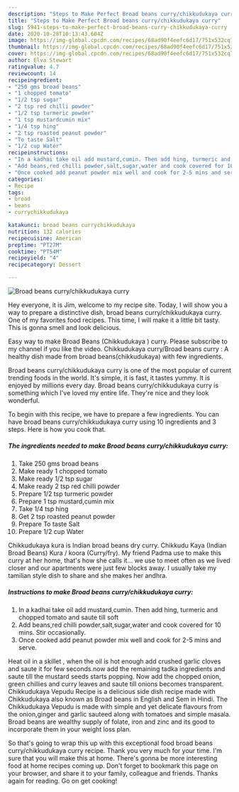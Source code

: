 ```yaml
---
description: "Steps to Make Perfect Broad beans curry/chikkudukaya curry"
title: "Steps to Make Perfect Broad beans curry/chikkudukaya curry"
slug: 5941-steps-to-make-perfect-broad-beans-curry-chikkudukaya-curry
date: 2020-10-28T10:13:43.604Z
image: https://img-global.cpcdn.com/recipes/68ad90f4eefc6d17/751x532cq70/broad-beans-currychikkudukaya-curry-recipe-main-photo.jpg
thumbnail: https://img-global.cpcdn.com/recipes/68ad90f4eefc6d17/751x532cq70/broad-beans-currychikkudukaya-curry-recipe-main-photo.jpg
cover: https://img-global.cpcdn.com/recipes/68ad90f4eefc6d17/751x532cq70/broad-beans-currychikkudukaya-curry-recipe-main-photo.jpg
author: Elva Stewart
ratingvalue: 4.7
reviewcount: 14
recipeingredient:
- "250 gms broad beans"
- "1 chopped tomato"
- "1/2 tsp sugar"
- "2 tsp red chilli powder"
- "1/2 tsp turmeric powder"
- "1 tsp mustardcumin mix"
- "1/4 tsp hing"
- "2 tsp roasted peanut powder"
- "To taste Salt"
- "1/2 cup Water"
recipeinstructions:
- "In a kadhai take oil add mustard,cumin. Then add hing, turmeric and chopped tomato and saute till soft"
- "Add beans,red chilli powder,salt,sugar,water and cook covered for 10 mins. Stir occasionally."
- "Once cooked add peanut powder mix well and cook for 2-5 mins and serve."
categories:
- Recipe
tags:
- broad
- beans
- currychikkudukaya

katakunci: broad beans currychikkudukaya 
nutrition: 132 calories
recipecuisine: American
preptime: "PT27M"
cooktime: "PT54M"
recipeyield: "4"
recipecategory: Dessert

---
```



![Broad beans curry/chikkudukaya curry](https://img-global.cpcdn.com/recipes/68ad90f4eefc6d17/751x532cq70/broad-beans-currychikkudukaya-curry-recipe-main-photo.jpg)

Hey everyone, it is Jim, welcome to my recipe site. Today, I will show you a way to prepare a distinctive dish, broad beans curry/chikkudukaya curry. One of my favorites food recipes. This time, I will make it a little bit tasty. This is gonna smell and look delicious.

Easy way to make Broad Beans (Chikkudukaya ) curry. Please subscribe to my channel if you like the video. Chikkudukaya curry/Broad beans curry : A healthy dish made from broad beans(chikkudukaya) with few ingredients.

Broad beans curry/chikkudukaya curry is one of the most popular of current trending foods in the world. It's simple, it is fast, it tastes yummy. It is enjoyed by millions every day. Broad beans curry/chikkudukaya curry is something which I've loved my entire life. They're nice and they look wonderful.


To begin with this recipe, we have to prepare a few ingredients. You can have broad beans curry/chikkudukaya curry using 10 ingredients and 3 steps. Here is how you cook that.

<!--inarticleads1-->

##### The ingredients needed to make Broad beans curry/chikkudukaya curry:

1. Take 250 gms broad beans
1. Make ready 1 chopped tomato
1. Make ready 1/2 tsp sugar
1. Make ready 2 tsp red chilli powder
1. Prepare 1/2 tsp turmeric powder
1. Prepare 1 tsp mustard,cumin mix
1. Take 1/4 tsp hing
1. Get 2 tsp roasted peanut powder
1. Prepare To taste Salt
1. Prepare 1/2 cup Water


Chikkudukaya kura is Indian broad beans dry curry. Chikkudu Kaya (Indian Broad Beans) Kura / koora (Curry/fry). My friend Padma use to make this curry at her home, that&#39;s how she calls it… we use to meet often as we lived closer and our apartments were just few blocks away. I usually take my tamilian style dish to share and she makes her andhra. 

<!--inarticleads2-->

##### Instructions to make Broad beans curry/chikkudukaya curry:

1. In a kadhai take oil add mustard,cumin. Then add hing, turmeric and chopped tomato and saute till soft
1. Add beans,red chilli powder,salt,sugar,water and cook covered for 10 mins. Stir occasionally.
1. Once cooked add peanut powder mix well and cook for 2-5 mins and serve.


Heat oil in a skillet , when the oil is hot enough add crushed garlic cloves and saute it for few seconds.now add the remaining tadka ingredients and saute till the mustard seeds starts popping. Now add the chopped onion, green chillies and curry leaves and saute till onions becomes transparent. Chikkudukaya Vepudu Recipe is a delicious side dish recipe made with Chikkudukaya also known as Broad beans in English and Sem in Hindi. The Chikkudukaya Vepudu is made with simple and yet delicate flavours from the onion,ginger and garlic sauteed along with tomatoes and simple masala. Broad beans are wealthy supply of folate, iron and zinc and its good to incorporate them in your weight loss plan. 

So that's going to wrap this up with this exceptional food broad beans curry/chikkudukaya curry recipe. Thank you very much for your time. I'm sure that you will make this at home. There's gonna be more interesting food at home recipes coming up. Don't forget to bookmark this page on your browser, and share it to your family, colleague and friends. Thanks again for reading. Go on get cooking!
